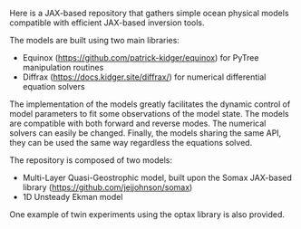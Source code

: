 Here is a JAX-based repository that gathers simple ocean physical models compatible with efficient JAX-based inversion tools. 

The models are built using two main libraries:
  - Equinox (https://github.com/patrick-kidger/equinox) for PyTree manipulation routines
  - Diffrax (https://docs.kidger.site/diffrax/) for numerical differential equation solvers

The implementation of the models greatly facilitates the dynamic control of model parameters to fit some observations of the model state. The models are compatible with both forward and reverse modes. The numerical solvers can easily be changed. Finally, the models sharing the same API, they can be used the same way regardless the equations solved.

The repository is composed of two models:
  - Multi-Layer Quasi-Geostrophic model, built upon the Somax JAX-based library (https://github.com/jejjohnson/somax)
  - 1D Unsteady Ekman model

One example of twin experiments using the optax library is also provided. 
